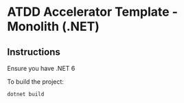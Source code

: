 # ATDD Accelerator Template - Monolith (.NET)

## Instructions

Ensure you have .NET 6

To build the project:

```shell
dotnet build
```